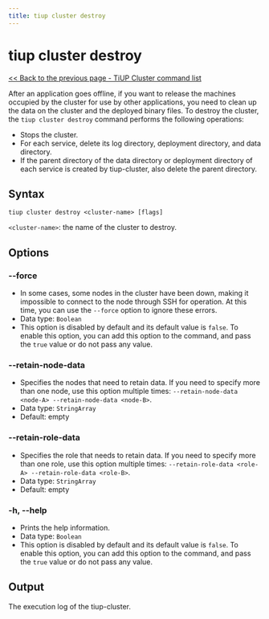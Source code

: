 ```yaml
---
title: tiup cluster destroy
---
```


# tiup cluster destroy

[<< Back to the previous page - TiUP Cluster command list](/tiup/tiup-component-cluster.md#command-list)

After an application goes offline, if you want to release the machines occupied by the cluster for use by other applications, you need to clean up the data on the cluster and the deployed binary files. To destroy the cluster, the `tiup cluster destroy` command performs the following operations:

- Stops the cluster.
- For each service, delete its log directory, deployment directory, and data directory.
- If the parent directory of the data directory or deployment directory of each service is created by tiup-cluster, also delete the parent directory.

## Syntax

```shell
tiup cluster destroy <cluster-name> [flags]
```

`<cluster-name>`: the name of the cluster to destroy.

## Options

### --force

- In some cases, some nodes in the cluster have been down, making it impossible to connect to the node through SSH for operation. At this time, you can use the `--force` option to ignore these errors.
- Data type: `Boolean`
- This option is disabled by default and its default value is `false`. To enable this option, you can add this option to the command, and pass the `true` value or do not pass any value.

### --retain-node-data

- Specifies the nodes that need to retain data. If you need to specify more than one node, use this option multiple times: `--retain-node-data <node-A> --retain-node-data <node-B>`.
- Data type: `StringArray`
- Default: empty

### --retain-role-data

- Specifies the role that needs to retain data. If you need to specify more than one role, use this option multiple times: `--retain-role-data <role-A> --retain-role-data <role-B>`.
- Data type: `StringArray`
- Default: empty

### -h, --help

- Prints the help information.
- Data type: `Boolean`
- This option is disabled by default and its default value is `false`. To enable this option, you can add this option to the command, and pass the `true` value or do not pass any value.

## Output

The execution log of the tiup-cluster.
